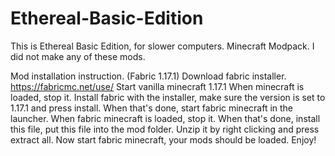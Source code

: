 # Ethereal-Basic-Edition
This is Ethereal Basic Edition, for slower computers. Minecraft Modpack. I did not make any of these mods.

Mod installation instruction. (Fabric 1.17.1)
Download fabric installer. https://fabricmc.net/use/
Start vanilla minecraft 1.17.1
When minecraft is loaded, stop it.
Install fabric with the installer, make sure the version is set to 1.17.1 and press install.
When that's done, start fabric minecraft in the launcher.
When fabric minecraft is loaded, stop it.
When that's done, install this file, put this file into the mod folder. Unzip it by right clicking and press extract all.
Now start fabric minecraft, your mods should be loaded. Enjoy!
